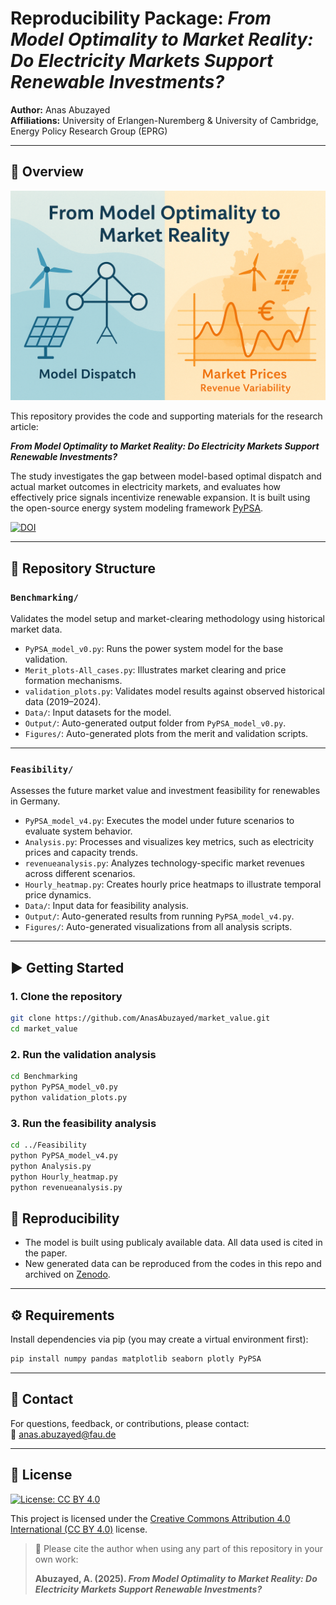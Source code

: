 # Reproducibility Package: *From Model Optimality to Market Reality: Do Electricity Markets Support Renewable Investments?*

**Author:** Anas Abuzayed\
**Affiliations:** University of Erlangen-Nuremberg & University of Cambridge, Energy Policy Research Group (EPRG)

---

## 📘 Overview
<img src="Graph.png" alt="Summary Figure" width="800"/>

This repository provides the code and supporting materials for the research article:

***From Model Optimality to Market Reality: Do Electricity Markets Support Renewable Investments?***

The study investigates the gap between model-based optimal dispatch and actual market outcomes in electricity markets, and evaluates how effectively price signals incentivize renewable expansion. It is built using the open-source energy system modeling framework [PyPSA](https://github.com/PyPSA/PyPSA).

[![DOI](https://zenodo.org/badge/DOI/10.5281/zenodo.16392189.svg)](https://doi.org/10.5281/zenodo.16392189)

---

## 📁 Repository Structure

### `Benchmarking/`

Validates the model setup and market-clearing methodology using historical market data.

- `PyPSA_model_v0.py`: Runs the power system model for the base validation.
- `Merit_plots-All_cases.py`: Illustrates market clearing and price formation mechanisms.
- `validation_plots.py`: Validates model results against observed historical data (2019–2024).
- `Data/`: Input datasets for the model.
- `Output/`: Auto-generated output folder from `PyPSA_model_v0.py`.
- `Figures/`: Auto-generated plots from the merit and validation scripts.

---

### `Feasibility/`

Assesses the future market value and investment feasibility for renewables in Germany.

- `PyPSA_model_v4.py`: Executes the model under future scenarios to evaluate system behavior.
- `Analysis.py`: Processes and visualizes key metrics, such as electricity prices and capacity trends.
- `revenueanalysis.py`: Analyzes technology-specific market revenues across different scenarios.
- `Hourly_heatmap.py`: Creates hourly price heatmaps to illustrate temporal price dynamics.
- `Data/`: Input data for feasibility analysis.
- `Output/`: Auto-generated results from running `PyPSA_model_v4.py`.
- `Figures/`: Auto-generated visualizations from all analysis scripts.

---

## ▶️ Getting Started

### 1. Clone the repository

```bash
git clone https://github.com/AnasAbuzayed/market_value.git
cd market_value
```

### 2. Run the validation analysis

```bash
cd Benchmarking
python PyPSA_model_v0.py
python validation_plots.py
```

### 3. Run the feasibility analysis

```bash
cd ../Feasibility
python PyPSA_model_v4.py
python Analysis.py
python Hourly_heatmap.py
python revenueanalysis.py
```

## 🔁 Reproducibility

- The model is built using publicaly available data. All data used is cited in the paper.
- New generated data can be reproduced from the codes in this repo and archived on [Zenodo](https://doi.org/10.5281/zenodo.16392189).

---

## ⚙️ Requirements

Install dependencies via pip (you may create a virtual environment first):

```bash
pip install numpy pandas matplotlib seaborn plotly PyPSA
```

---


## 📧 Contact

For questions, feedback, or contributions, please contact:\
📩 [anas.abuzayed@fau.de](mailto\:anas.abuzayed@fau.de)

---

## 📜 License

[![License: CC BY 4.0](https://img.shields.io/badge/License-CC%20BY%204.0-lightgrey.svg)](https://creativecommons.org/licenses/by/4.0/)

This project is licensed under the [Creative Commons Attribution 4.0 International (CC BY 4.0)](https://creativecommons.org/licenses/by/4.0/) license.

> 📌 Please cite the author when using any part of this repository in your own work:
> 
> **Abuzayed, A. (2025). _From Model Optimality to Market Reality: Do Electricity Markets Support Renewable Investments?_**

